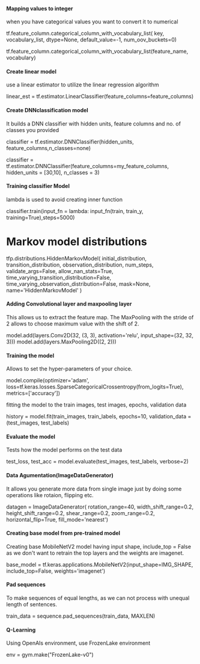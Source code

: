 #### Mapping values to integer
when you have categorical values you want to convert it to numerical

tf.feature_column.categorical_column_with_vocabulary_list(
    key, vocabulary_list, dtype=None, default_value=-1, num_oov_buckets=0)

tf.feature_column.categorical_column_with_vocabulary_list(feature_name, vocabulary)

#### Create linear model
use a linear estimator to utilize the linear regression algorithm

linear_est = tf.estimator.LinearClassifier(feature_columns=feature_columns)

#### Create DNNclassification model
It builds a DNN classifier with hidden units, feature columns and no. of classes you provided

classifier = tf.estimator.DNNClassifier(hidden_units, feature_columns,n_classes=none)

classifier = tf.estimator.DNNClassifier(feature_columns=my_feature_columns, hidden_units = [30,10], n_classes = 3)

#### Training classifier Model
lambda is used to avoid creating inner function

classifier.train(input_fn = lambda: input_fn(train, train_y, training=True),steps=5000)

# Markov model distributions

tfp.distributions.HiddenMarkovModel(
    initial_distribution, transition_distribution, observation_distribution,
    num_steps, validate_args=False, allow_nan_stats=True,
    time_varying_transition_distribution=False,
    time_varying_observation_distribution=False, mask=None,
    name='HiddenMarkovModel'
)

#### Adding Convolutional layer and maxpooling layer
This allows us to extract the feature map. The MaxPooling with the stride of 2 allows to choose maximum value with the shift of 2.

model.add(layers.Conv2D(32, (3, 3), activation='relu', input_shape=(32, 32, 3)))
model.add(layers.MaxPooling2D((2, 2)))

#### Training the model
Allows to set the hyper-parameters of your choice.

model.compile(optimizer='adam',
              loss=tf.keras.losses.SparseCategoricalCrossentropy(from_logits=True),
              metrics=['accuracy'])

fitting the model to the train images, test images, epochs, validation data

history = model.fit(train_images, train_labels, epochs=10, validation_data = (test_images, test_labels)  

#### Evaluate the model
Tests how the model performs on the test data

test_loss, test_acc = model.evaluate(test_images,  test_labels, verbose=2)

#### Data Agumentation(ImageDataGenerator)
It allows you generate more data from single image just by doing some operations like rotaion, flipping etc. 

datagen = ImageDataGenerator(
rotation_range=40,
width_shift_range=0.2,
height_shift_range=0.2,
shear_range=0.2,
zoom_range=0.2,
horizontal_flip=True,
fill_mode='nearest')

#### Creating base model from pre-trained model
Creating base MobileNetV2 model  having input shape, include_top = False as we don't want to retrain the top layers and the weights are imagenet. 

base_model = tf.keras.applications.MobileNetV2(input_shape=IMG_SHAPE,
                                               include_top=False,
                                               weights='imagenet')

#### Pad sequences
To make sequences of equal lengths, as we can not process with unequal length of sentences.

train_data = sequence.pad_sequences(train_data, MAXLEN)

#### Q-Learning
Using OpenAIs environment, use FrozenLake environment

env = gym.make("FrozenLake-v0") 






